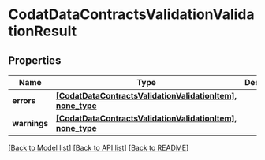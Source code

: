 # CodatDataContractsValidationValidationResult


## Properties
Name | Type | Description | Notes
------------ | ------------- | ------------- | -------------
**errors** | [**[CodatDataContractsValidationValidationItem], none_type**](CodatDataContractsValidationValidationItem.md) |  | [optional] 
**warnings** | [**[CodatDataContractsValidationValidationItem], none_type**](CodatDataContractsValidationValidationItem.md) |  | [optional] 

[[Back to Model list]](../README.md#documentation-for-models) [[Back to API list]](../README.md#documentation-for-api-endpoints) [[Back to README]](../README.md)


